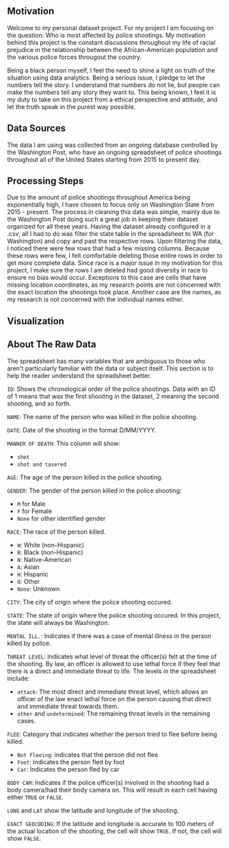 ## Motivation
Welcome to my personal dataset project. For my project I am focusing on the question:
Who is most affected by police shootings. My motivation behind this project is the 
constant discussions throughout my life of racial prejudice in the relationship between
the African-American population and the various police forces througout the country.

Being a black person myself, I feel the need to shine a light on truth of the situation using data
analytics. Being a serious issue, I pledge to let the numbers tell the story. I understand that
numbers do not lie, but people can make the numbers tell any story they want to. This being known,
I feel it is my duty to take on this project from a ethical perspective and attitude, and let the truth speak in the purest way possible. 
## Data Sources
The data I am using was collected from an ongoing database controlled by the Washington Post, who have an ongoing spreadsheet of police shootings throughout all of the United States starting from 2015 to present day. 
## Processing Steps
Due to the amount of police shootings throughout America being exponentially high, I have chosen 
to focus only on Washington State from 2015 - present. The process in cleaning this data was simple, mainly due to the Washington Post doing such a great job in keeping their dataset organized for all these years. Having the dataset already configured in a .csv, all I had to do was filter the state table in the spreadsheet to WA (for Washington) and copy and past the respective rows. Upon filtering the data, I noticed there were few rows that had a few missing columns. Because these rows were few, I felt comfortable deleting those entire rows in order to get more complete data. Since race is a major issue in my motivation for this project, I make sure the rows I am deleted had good diversity in race to ensure no bias would occur. Exceptions to this case are cells that have missing location coordinates, as my research points are not concerned with the exact location the shootings took place. Another case are the names, as my research is not concerned with the individual names either. 
## Visualization


## About The Raw Data
The spreadsheet has many variables that are ambiguous to those who aren't particularly familiar with the data or subject itself. This section is to help the reader understand the spreadsheet better.

`ID`: Shows the chronological order of the police shootings. Data with an ID of 1 means that was the first shooting in the dataset, 2 meaning the second shooting, and so forth.

`NAME`: The name of the person who was killed in the police shooting.

`DATE`: Date of the shooting in the format D/MM/YYYY.

`MANNER OF DEATH`: This column will show:
- `shot`
- `shot and tasered`

`AGE`: The age of the person killed in the police shooting.

`GENDER`: The gender of the person killed in the police shooting:
- `M` for Male 
- `F` for Female
- `None` for other identified gender

`RACE`: The race of the person killed.  
- `W`: White (non-Hispanic)
- `B`: Black (non-Hispanic)
- `N`: Native-American
- `A`: Asian
- `H`: Hispanic
- `O`: Other
- `None`: Unknown

`CITY`: The city of origin where the police shooting occured.

`STATE`: The state of origin where the police shooting occured. In this project, the state will always be Washington.

`MENTAL ILL.`: Indicates if there was a case of mental illness in the person killed by police.

`THREAT LEVEL`: Indicates what level of threat the officer(s) felt at the time of the shooting. By law, an officer is allowed to use lethal force if they feel that there is a direct and immediate threat to life. The levels in the spreadsheet include:
- `attack`: The most direct and immediate threat level, which allows an officer of the law enact lethal force on the person causing that direct and immediate threat towards them. 
- `other` and `undetermined`: The remaining threat levels in the remaining cases. 

`FLEE`: Category that indicates whether the person tried to flee before being killed. 
- `Not Fleeing`: indicates that the person did not flee
- `Foot`: Indicates the person fled by foot
- `Car`: Indicates the person fled by car

`BODY CAM`: Indicates if the police officer(s) involved in the shooting had a body camera/had their body camera on. This will result in each cell having either `TRUE` or `FALSE`.

`LONG` and `LAT` show the latitude and longitude of the shooting.

`EXACT GEOCODING`: If the latitude and longitude is accurate to 100 meters of the actual location of the shooting, the cell will show `TRUE`. If not, the cell will show `FALSE`. 
